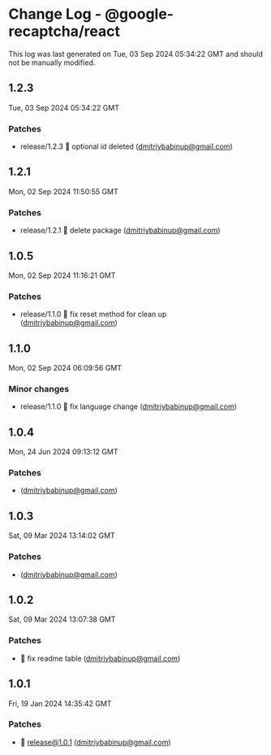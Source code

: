 # Change Log - @google-recaptcha/react

This log was last generated on Tue, 03 Sep 2024 05:34:22 GMT and should not be manually modified.

<!-- Start content -->

## 1.2.3

Tue, 03 Sep 2024 05:34:22 GMT

### Patches

- release/1.2.3 🧊 optional id deleted (dmitriybabinup@gmail.com)

## 1.2.1

Mon, 02 Sep 2024 11:50:55 GMT

### Patches

- release/1.2.1 🧊 delete package (dmitriybabinup@gmail.com)

## 1.0.5

Mon, 02 Sep 2024 11:16:21 GMT

### Patches

- release/1.1.0 🧊 fix reset method for clean up (dmitriybabinup@gmail.com)

## 1.1.0

Mon, 02 Sep 2024 06:09:56 GMT

### Minor changes

- release/1.1.0 🧊 fix language change (dmitriybabinup@gmail.com)

## 1.0.4

Mon, 24 Jun 2024 09:13:12 GMT

### Patches

-  (dmitriybabinup@gmail.com)

## 1.0.3

Sat, 09 Mar 2024 13:14:02 GMT

### Patches

-  (dmitriybabinup@gmail.com)

## 1.0.2

Sat, 09 Mar 2024 13:07:38 GMT

### Patches

- 🧊 fix readme table (dmitriybabinup@gmail.com)

## 1.0.1

Fri, 19 Jan 2024 14:35:42 GMT

### Patches

- 🎉 release@1.0.1 (dmitriybabinup@gmail.com)
